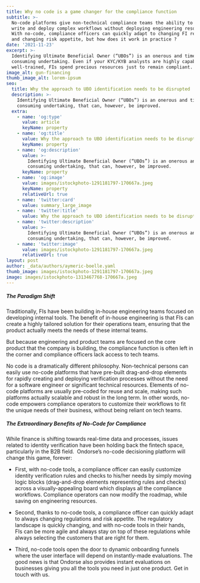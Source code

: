 ```yaml
---
title: Why no code is a game changer for the compliance function
subtitle: >-
  No-code platforms give non-technical compliance teams the ability to easily
  write and deploy complex workflows without deploying engineering resources.
  With no-code, compliance officers can quickly adapt to changing FI regulations
  and changing risk appetite, but how does it work in practice ?
date: '2021-11-23'
excerpt: >-
  Identifying Ultimate Beneficial Owner (“UBOs”) is an onerous and time
  consuming undertaking. Even if your KYC/KYB analysts are highly capable and
  well-trained, FIs spend precious resources just to remain compliant.
image_alt: gun-financing
thumb_image_alt: lorem-ipsum
seo:
  title: Why the approach to UBO identification needs to be disrupted
  description: >-
    Identifying Ultimate Beneficial Owner (“UBOs”) is an onerous and time
    consuming undertaking, that can, however, be improved.
  extra:
    - name: 'og:type'
      value: article
      keyName: property
    - name: 'og:title'
      value: Why the approach to UBO identification needs to be disrupted
      keyName: property
    - name: 'og:description'
      value: >-
        Identifying Ultimate Beneficial Owner (“UBOs”) is an onerous and time
        consuming undertaking, that can, however, be improved.
      keyName: property
    - name: 'og:image'
      value: images/istockphoto-1291181797-170667a.jpeg
      keyName: property
      relativeUrl: true
    - name: 'twitter:card'
      value: summary_large_image
    - name: 'twitter:title'
      value: Why the approach to UBO identification needs to be disrupted
    - name: 'twitter:description'
      value: >-
        Identifying Ultimate Beneficial Owner (“UBOs”) is an onerous and time
        consuming undertaking, that can, however, be improved.
    - name: 'twitter:image'
      value: images/istockphoto-1291181797-170667a.jpeg
      relativeUrl: true
layout: post
author: _data/authors/aymeric-boelle.yaml
thumb_image: images/istockphoto-1291181797-170667a.jpeg
image: images/istockphoto-1313467768-170667a.jpeg
---
```

##### The Paradigm Shift 

Traditionally, FIs have been building in-house engineering teams focused on developing internal tools. The benefit of in-house engineering is that FIs can create a highly tailored solution for their operations team, ensuring that the product actually meets the needs of these internal teams. 

But because engineering and product teams are focused on the core product that the company is building, the compliance function is often left in the corner and compliance officers lack access to tech teams.

No code is a dramatically different philosophy. Non-technical persons can easily use no-code platforms that have pre-built drag-and-drop elements for rapidly creating and deploying verification processes without the need for a software engineer or significant technical resources. Elements of no-code platforms are usually pre-coded for reuse and scale, making such platforms actually scalable and robust in the long term. In other words, no-code empowers compliance operators to customize their workflows to fit the unique needs of their business, without being reliant on tech teams.

##### The Extraordinary Benefits of No-Code for Compliance 

While finance is shifting towards real-time data and processes, issues related to identity verification have been holding back the fintech space, particularly in the B2B field.  Ondorse’s no-code decisioning platform will change this game, forever: 

*   First, with no-code tools, a compliance officer can easily customize identity verification rules and checks to his/her needs by simply moving logic blocks (drag-and-drop elements representing rules and checks) across a visually-appealing board which displays all the compliance workflows. Compliance operators can now modify the roadmap, while saving on engineering resources. 

<!---->

*   Second, thanks to no-code tools, a compliance officer can quickly adapt to always changing regulations and risk appetite. The regulatory landscape is quickly changing, and with no-code tools in their hands, FIs can be more agile and always stay on top of these regulations while always selecting the customers that are right for them. 

<!---->

*   Third, no-code tools open the door to dynamic onboarding funnels where the user interface will depend on instantly-made evaluations. The good news is that Ondorse also provides instant evaluations on businesses giving you all the tools you need in just one product. Get in touch with us.
